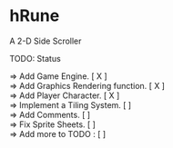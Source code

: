 hRune
=====

A 2-D Side Scroller


TODO: 										Status


=> Add Game Engine. 						[ X ]  
=> Add Graphics Rendering function.			[ X ]  
=> Add Player Character. 					[ X ]   
=> Implement a Tiling System.				[   ]  
=> Add Comments.							[   ]  
=> Fix Sprite Sheets.						[   ]  
=> Add more to TODO : 						[   ]  






